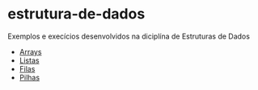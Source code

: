 # estrutura-de-dados

Exemplos e execícios desenvolvidos na diciplína de Estruturas de Dados

- [Arrays](https://github.com/emmanuelneri/estrutura-de-dados/tree/master/src/br/com/emmanuelneri/arrays) 
- [Listas](https://github.com/emmanuelneri/estrutura-de-dados/tree/master/src/br/com/emmanuelneri/listas/vetor)
- [Filas](https://github.com/emmanuelneri/estrutura-de-dados/tree/master/src/br/com/emmanuelneri/filas)
- [Pilhas](https://github.com/emmanuelneri/estrutura-de-dados/tree/master/src/br/com/emmanuelneri/pilhas)
